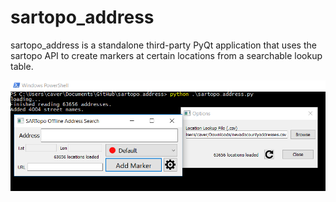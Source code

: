 # sartopo_address

sartopo_address is a standalone third-party PyQt application that uses the sartopo API to create markers at certain locations from a searchable lookup table.

![sartopo_address_screen_shot](/doc/sartopo_address.png)
